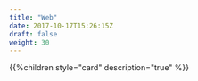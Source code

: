 ```yaml
---
title: "Web"
date: 2017-10-17T15:26:15Z
draft: false
weight: 30
---
```


{{%children style="card" description="true" %}}
